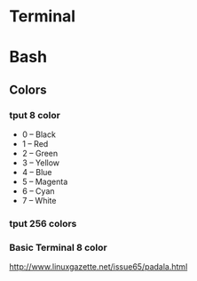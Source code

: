 Terminal
========

# Bash

## Colors

### tput 8 color

* 0 – Black
* 1 – Red
* 2 – Green
* 3 – Yellow
* 4 – Blue
* 5 – Magenta
* 6 – Cyan
* 7 – White

### tput 256 colors

### Basic Terminal 8 color
http://www.linuxgazette.net/issue65/padala.html